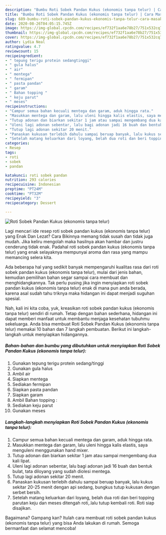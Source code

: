 ```yaml
---
description: "Bumbu Roti Sobek Pandan Kukus (ekonomis tanpa telur) | Cara Masak Roti Sobek Pandan Kukus (ekonomis tanpa telur) Yang Enak dan Simpel"
title: "Bumbu Roti Sobek Pandan Kukus (ekonomis tanpa telur) | Cara Masak Roti Sobek Pandan Kukus (ekonomis tanpa telur) Yang Enak dan Simpel"
slug: 689-bumbu-roti-sobek-pandan-kukus-ekonomis-tanpa-telur-cara-masak-roti-sobek-pandan-kukus-ekonomis-tanpa-telur-yang-enak-dan-simpel
date: 2020-08-26T04:05:15.745Z
image: https://img-global.cpcdn.com/recipes/ef732f1aa6e78b27/751x532cq70/roti-sobek-pandan-kukus-ekonomis-tanpa-telur-foto-resep-utama.jpg
thumbnail: https://img-global.cpcdn.com/recipes/ef732f1aa6e78b27/751x532cq70/roti-sobek-pandan-kukus-ekonomis-tanpa-telur-foto-resep-utama.jpg
cover: https://img-global.cpcdn.com/recipes/ef732f1aa6e78b27/751x532cq70/roti-sobek-pandan-kukus-ekonomis-tanpa-telur-foto-resep-utama.jpg
author: Lydia Neal
ratingvalue: 4.7
reviewcount: 15
recipeingredient:
- " tepung terigu protein sedangtinggi"
- " gula halus"
- " air"
- " mentega"
- " fermipan"
- " pasta pandan"
- " garam"
- " Bahan topping "
- " keju parut"
- " meses"
recipeinstructions:
- "Campur semua bahan kecuali mentega dan garam, aduk hingga rata."
- "Masukkan mentega dan garam, lalu uleni hingga kalis elastis, saya menguleni menggunakan hand mixer."
- "Tutup adonan dan biarkan sekitar 1 jam atau sampai mengembang dua kali lipat."
- "Uleni lagi adonan sebentar, lalu bagi adonan jadi 16 buah dan bentuk bulat, tata diloyang yang sudah diolesi mentega."
- "Tutup lagi adonan sekitar 20 menit."
- "Panaskan kukusan terlebih dahulu sampai beruap banyak, lalu kukus sekitar 20-25 menit dengan api sedang, bungkus tutup kukusan dengan serbet bersih."
- "Setelah matang keluarkan dari loyang, belah dua roti dan beri topping parutan keju dan meses ditengah roti,.lalu tutup kembali roti. Roti siap disajikan."
categories:
- Resep
tags:
- roti
- sobek
- pandan

katakunci: roti sobek pandan 
nutrition: 293 calories
recipecuisine: Indonesian
preptime: "PT24M"
cooktime: "PT32M"
recipeyield: "3"
recipecategory: Dessert

---
```



![Roti Sobek Pandan Kukus (ekonomis tanpa telur)](https://img-global.cpcdn.com/recipes/ef732f1aa6e78b27/751x532cq70/roti-sobek-pandan-kukus-ekonomis-tanpa-telur-foto-resep-utama.jpg)

Lagi mencari ide resep roti sobek pandan kukus (ekonomis tanpa telur) yang Enak Dan Lezat? Cara Bikinnya memang tidak susah dan tidak juga mudah. Jika keliru mengolah maka hasilnya akan hambar dan justru cenderung tidak enak. Padahal roti sobek pandan kukus (ekonomis tanpa telur) yang enak selayaknya mempunyai aroma dan rasa yang mampu memancing selera kita.



Ada beberapa hal yang sedikit banyak mempengaruhi kualitas rasa dari roti sobek pandan kukus (ekonomis tanpa telur), mulai dari jenis bahan, kemudian pemilihan bahan segar sampai cara membuat dan menghidangkannya. Tak perlu pusing jika ingin menyiapkan roti sobek pandan kukus (ekonomis tanpa telur) enak di mana pun anda berada, karena asal sudah tahu triknya maka hidangan ini dapat menjadi suguhan spesial.


Nah, kali ini kita coba, yuk, kreasikan roti sobek pandan kukus (ekonomis tanpa telur) sendiri di rumah. Tetap dengan bahan sederhana, hidangan ini dapat memberi manfaat untuk membantu menjaga kesehatan tubuhmu sekeluarga. Anda bisa membuat Roti Sobek Pandan Kukus (ekonomis tanpa telur) memakai 10 bahan dan 7 langkah pembuatan. Berikut ini langkah-langkah untuk menyiapkan hidangannya.

<!--inarticleads1-->

##### Bahan-bahan dan bumbu yang dibutuhkan untuk menyiapkan Roti Sobek Pandan Kukus (ekonomis tanpa telur):

1. Gunakan  tepung terigu protein sedang/tinggi
1. Gunakan  gula halus
1. Ambil  air
1. Siapkan  mentega
1. Sediakan  fermipan
1. Siapkan  pasta pandan
1. Siapkan  garam
1. Ambil  Bahan topping :
1. Sediakan  keju parut
1. Gunakan  meses




<!--inarticleads2-->

##### Langkah-langkah menyiapkan Roti Sobek Pandan Kukus (ekonomis tanpa telur):

1. Campur semua bahan kecuali mentega dan garam, aduk hingga rata.
1. Masukkan mentega dan garam, lalu uleni hingga kalis elastis, saya menguleni menggunakan hand mixer.
1. Tutup adonan dan biarkan sekitar 1 jam atau sampai mengembang dua kali lipat.
1. Uleni lagi adonan sebentar, lalu bagi adonan jadi 16 buah dan bentuk bulat, tata diloyang yang sudah diolesi mentega.
1. Tutup lagi adonan sekitar 20 menit.
1. Panaskan kukusan terlebih dahulu sampai beruap banyak, lalu kukus sekitar 20-25 menit dengan api sedang, bungkus tutup kukusan dengan serbet bersih.
1. Setelah matang keluarkan dari loyang, belah dua roti dan beri topping parutan keju dan meses ditengah roti,.lalu tutup kembali roti. Roti siap disajikan.




Bagaimana? Gampang kan? Itulah cara membuat roti sobek pandan kukus (ekonomis tanpa telur) yang bisa Anda lakukan di rumah. Semoga bermanfaat dan selamat mencoba!
